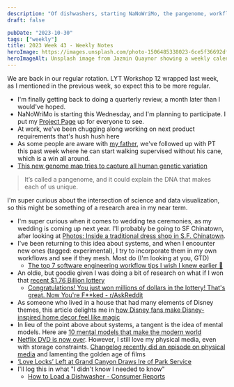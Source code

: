 ```yaml
---
description: "Of dishwashers, starting NaNoWriMo, the pangenome, workflows and mental models"
draft: false

pubDate: "2023-10-30"
tags: ["weekly"]
title: 2023 Week 43 - Weekly Notes
heroImage: https://images.unsplash.com/photo-1506485338023-6ce5f36692df?ixlib=rb-4.0.3&ixid=M3wxMjA3fDB8MHxwaG90by1wYWdlfHx8fGVufDB8fHx8fA%3D%3D&auto=format&fit=crop&w=2370&q=80
heroImageAlt: Unsplash image from Jazmin Quaynor showing a weekly calendar
---
```


We are back in our regular rotation. LYT Workshop 12 wrapped last week, as I mentioned in the previous week, so expect this to be more regular.

- I'm finally getting back to doing a quarterly review, a month later than I would've hoped.
- NaNoWriMo is starting this Wednesday, and I'm planning to participate. I put my [Project Page](https://nanowrimo.org/participants/craftbyzen-jeremy/projects) up for everyone to see.
- At work, we've been chugging along working on next product requirements that's hush hush here
- As some people are aware with [my father](/blog/2023-08-11-hospital-vibes/), we've followed up with PT this past week where he can start walking supervised without his cane, which is a win all around.
- [This new genome map tries to capture all human genetic variation](https://www.technologyreview.com/2023/05/10/1072857/this-new-genome-map-tries-to-capture-all-human-genetic-variation/)

> It’s called a pangenome, and it could explain the DNA that makes each of us unique.

I'm super curious about the intersection of science and data visualization, so this might be something of a research area in my near term.

- I'm super curious when it comes to wedding tea ceremonies, as my wedding is coming up next year. I'll probably be going to SF Chinatown, after looking at [Photos: Inside a traditional dress shop in S.F. Chinatown](https://www.sfchronicle.com/projects/2022/visuals/sf-chinatown-dragon-seed-clothing/).
- I've been returning to this idea about systems, and when I encounter new ones (tagged: experimental), I try to incorporate them in my own workflows and see if they mesh. Most do (I'm looking at you, GTD)
  - [The top 7 software engineering workflow tips I wish I knew earlier 🧰](https://careercutler.substack.com/p/the-top-7-software-engineering-workflow?utm_source=tldrnewsletter)
- An oldie, but goodie given I was doing a bit of research on what if I won that [recent $1.76 Billion lottery](https://www.powerball.com/draw-result?gc=powerball&date=2023-10-11)
  - [Congratulations! You just won millions of dollars in the lottery! That's great. Now You're F\*\*ked - r/AskReddit](https://www.reddit.com/r/AskReddit/comments/24vo34/comment/chb38xf/)
- As someone who lived in a house that had many elements of Disney themes, this article delights me in [how Disney fans make Disney-inspired home decor feel like magic](https://www.nytimes.com/2023/10/13/style/disney-home-decor.html)
- In lieu of the point above about systems, a tangent is the idea of mental models. Here are [10 mental models that make the modern world](https://twitter.com/oldbooksguy/status/1707421852128469147/?rw_tt_thread=True)
- [Netflix DVD is now over](https://www.theverge.com/23883662/netflix-dvd-shutdown-complex-tech-packaging-mail). However, I still love my physical media, even with storage constraints. [Changelog recently did an episode on physical media](https://changelog.com/news/the-beginning-of-the-end-of-physical-media-Y1YX) and lamenting the golden age of films
- [‘Love Locks’ Left at Grand Canyon Draws Ire of Park Service](https://www.nytimes.com/2023/10/14/us/grand-canyon-love-locks.html)
- I'll log this in what "I didn't know I needed to know"
  - [How to Load a Dishwasher - Consumer Reports](https://www.consumerreports.org/appliances/dishwashers/how-to-load-a-dishwasher-a6704518317/?utm_campaign=Recomendo&utm_medium=email&utm_source=Revue%20newsletter)
